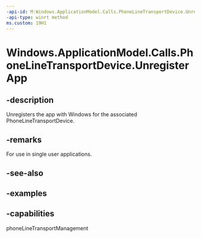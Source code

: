 ```yaml
---
-api-id: M:Windows.ApplicationModel.Calls.PhoneLineTransportDevice.UnregisterApp
-api-type: winrt method
ms.custom: 19H1
---
```


<!-- Method syntax.
public void PhoneLineTransportDevice.UnregisterApp()
-->

# Windows.ApplicationModel.Calls.PhoneLineTransportDevice.UnregisterApp

## -description
Unregisters the app with Windows for the associated PhoneLineTransportDevice. 

## -remarks
For use in single user applications.

## -see-also

## -examples

## -capabilities
phoneLineTransportManagement
